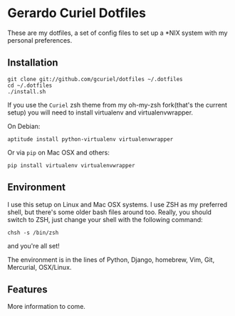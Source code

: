 # Gerardo Curiel Dotfiles

These are my dotfiles, a set of config files to set up a *NIX system
with my personal preferences.

## Installation

    git clone git://github.com/gcuriel/dotfiles ~/.dotfiles
    cd ~/.dotfiles
    ./install.sh 

If you use the `Curiel` zsh theme from my oh-my-zsh fork(that's the current
setup) you will need to install virtualenv and virtualenvwrapper.

On Debian:

    aptitude install python-virtualenv virtualenvwrapper

Or via `pip` on Mac OSX and others:

    pip install virtualenv virtualenvwrapper

## Environment 

I use this setup on Linux and Mac OSX systems. I use ZSH as my preferred shell,
but there's some older bash files around too. Really, you should switch to
ZSH, just change your shell with the following command:

` chsh -s /bin/zsh `

and you're all set!

The environment is in the lines of Python, Django, homebrew, Vim, Git,
Mercurial, OSX/Linux. 

## Features

More information to come. 
